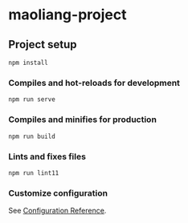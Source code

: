 # maoliang-project

## Project setup
```
npm install
```

### Compiles and hot-reloads for development
```
npm run serve
```

### Compiles and minifies for production
```
npm run build
```

### Lints and fixes files
```
npm run lint11
```

### Customize configuration
See [Configuration Reference](https://cli.vuejs.org/config/).
